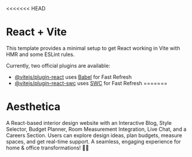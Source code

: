 <<<<<<< HEAD
# React + Vite

This template provides a minimal setup to get React working in Vite with HMR and some ESLint rules.

Currently, two official plugins are available:

- [@vitejs/plugin-react](https://github.com/vitejs/vite-plugin-react/blob/main/packages/plugin-react/README.md) uses [Babel](https://babeljs.io/) for Fast Refresh
- [@vitejs/plugin-react-swc](https://github.com/vitejs/vite-plugin-react-swc) uses [SWC](https://swc.rs/) for Fast Refresh
=======
# Aesthetica
A React-based interior design website with an Interactive Blog, Style Selector, Budget Planner, Room Measurement Integration, Live Chat, and a Careers Section. Users can explore design ideas, plan budgets, measure spaces, and get real-time support. A seamless, engaging experience for home &amp; office transformations! 🚀🎨